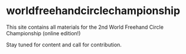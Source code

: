 # worldfreehandcirclechampionship
This site contains all materials for the 2nd World Freehand Circle Championship (online edition!)

Stay tuned for content and call for contribution.
